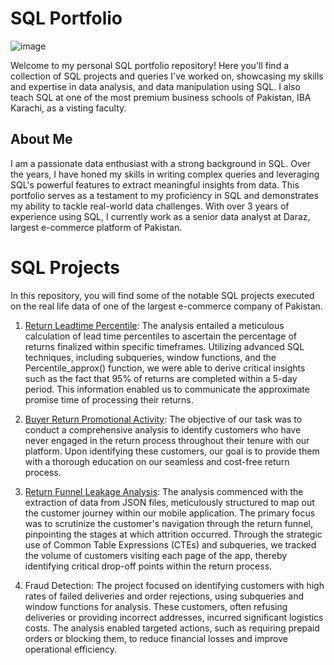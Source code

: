# SQL Portfolio
![image](https://github.com/Asadsajid1997/SQL-Projects/assets/126636246/a16ca2ae-5b42-4455-8de1-511bbdc91cc7)

Welcome to my personal SQL portfolio repository! Here you'll find a collection of SQL projects and queries I've worked on, showcasing my skills and expertise in data analysis, and data manipulation using SQL. I also teach SQL at one of the most premium business schools of Pakistan, IBA Karachi, as a visting faculty.


## About Me
I am a passionate data enthusiast with a strong background in SQL. Over the years, I have honed my skills in writing complex queries and leveraging SQL's powerful features to extract meaningful insights from data. This portfolio serves as a testament to my proficiency in SQL and demonstrates my ability to tackle real-world data challenges. With over 3 years of experience using SQL, I currently work as a senior data analyst at Daraz, largest e-commerce platform of Pakistan.


 
# SQL Projects
In this repository, you will find some of the notable SQL projects executed on the real life data of one of the largest e-commerce company of Pakistan.

  1. [Return Leadtime Percentile](https://github.com/Asadsajid1997/SQL-Projects/blob/main/Scripts/Return%20Leadtime%20Percentile): The analysis entailed a meticulous calculation of lead time percentiles to ascertain the percentage of returns finalized within specific timeframes. Utilizing advanced SQL techniques, including subqueries, window functions, and the Percentile_approx() function, we were able to derive critical insights such as the fact that 95% of returns are completed within a 5-day period. This information enabled us to communicate the approximate promise time of processing their returns.


  2. [Buyer Return Promotional Activity](https://github.com/Asadsajid1997/SQL-Projects/blob/main/Scripts/Buyer%20Return%20Promotional%20Activity): The objective of our task was to conduct a comprehensive analysis
to identify customers who have never engaged in the return process throughout their tenure with our platform. Upon identifying these customers, our goal is to provide them with a thorough education on our           seamless and cost-free return process.


  3. [Return Funnel Leakage Analysis](https://github.com/Asadsajid1997/SQL-Projects/blob/main/Scripts/Return%20Funnel%20Leakage%20Analysis): The analysis commenced with the extraction of data from JSON files, meticulously structured to map out the customer journey within our mobile application. The primary focus was to scrutinize the customer's navigation through the return funnel, pinpointing the stages at which attrition occurred. Through the strategic use of Common Table Expressions (CTEs) and subqueries, we tracked the volume of customers visiting each page of the app, thereby identifying critical drop-off points within the return process.

  4. Fraud Detection: The project focused on identifying customers with high rates of failed deliveries and order rejections, using subqueries and window functions for analysis. These customers, often refusing deliveries or providing incorrect addresses, incurred significant logistics costs. The analysis enabled targeted actions, such as requiring prepaid orders or blocking them, to reduce financial losses and improve operational efficiency.
